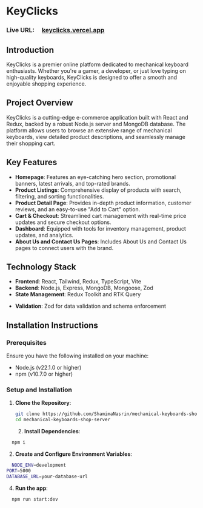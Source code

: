 # KeyClicks

### Live URL: &nbsp; &nbsp; [keyclicks.vercel.app](https://mechanical-keyboards-server.vercel.app)

## Introduction

KeyClicks is a premier online platform dedicated to mechanical keyboard enthusiasts. Whether you're a gamer, a developer, or just love typing on high-quality keyboards, KeyClicks is designed to offer a smooth and enjoyable shopping experience.

## Project Overview

KeyClicks is a cutting-edge e-commerce application built with React and Redux, backed by a robust Node.js server and MongoDB database. The platform allows users to browse an extensive range of mechanical keyboards, view detailed product descriptions, and seamlessly manage their shopping cart.

## Key Features

- **Homepage**: Features an eye-catching hero section, promotional banners, latest arrivals, and top-rated brands.
- **Product Listings**: Comprehensive display of products with search, filtering, and sorting functionalities.
- **Product Detail Page**: Provides in-depth product information, customer reviews, and an easy-to-use "Add to Cart" option.
- **Cart & Checkout**: Streamlined cart management with real-time price updates and secure checkout options.
- **Dashboard**: Equipped with tools for inventory management, product updates, and analytics.
- **About Us and Contact Us Pages**: Includes About Us and Contact Us pages to connect users with the brand.

## Technology Stack

- **Frontend**: React, Tailwind, Redux, TypeScript, Vite
- **Backend**: Node.js, Express, MongoDB, Mongoose, Zod
- **State Management**: Redux Toolkit and RTK Query
<!-- - **Authentication**: JWT-based authentication -->
- **Validation**: Zod for data validation and schema enforcement

## Installation Instructions

### Prerequisites

Ensure you have the following installed on your machine:

- Node.js (v22.1.0 or higher)
- npm (v10.7.0 or higher)

### Setup and Installation

1. **Clone the Repository**:

   ```bash
   git clone https://github.com/ShamimaNasrin/mechanical-keyboards-shop-server.git
   cd mechanical-keyboards-shop-server
   ```

   2. **Install Dependencies**:

```bash
  npm i
```

2.  **Create and Configure Environment Variables**:

```bash
  NODE_ENV=development
PORT=5000
DATABASE_URL=your-database-url
```

4.  **Run the app**:

```bash
  npm run start:dev
```

